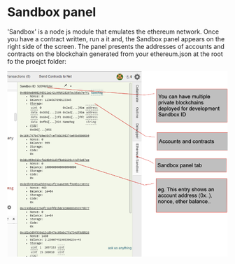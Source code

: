# Sandbox panel

'Sandbox' is a node js module that emulates the ethereum network. Once you have a contract written, run a it and, the Sandbox panel appears on the right side of the screen. The panel presents the addresses of accounts and contracts on the blockchain generated from your ethereum.json at the root fo the proejct folder:

![](Ether-Camp-sandbox.png)